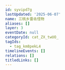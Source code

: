 ```yaml
---
id: syvipd7g
lastUpdated: '2025-06-07'
name: 三桃乡雷击怪物
aliases: []
layer: 3
eventDate: null
categoryId: cat_ZX_twUO_
tagIds:
  - tag_km8pekL4
timelineEvents: []
relations: []
titledLinks: []
---
```


